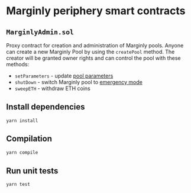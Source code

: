 # Marginly periphery smart contracts

## `MarginlyAdmin.sol`
Proxy contract for creation and administration of Marginly pools.
Anyone can create a new Marginly Pool by using the `createPool` method. 
The creator will be granted owner rights and can control the pool with these methods:
- `setParameters` - update [pool parameters](../contracts/contracts/dataTypes/MarginlyParams.sol)
- `shutDown` - switch Marginly pool to [emergency mode](../contracts/contracts/dataTypes/Mode.sol)
- `sweepETH` - withdraw ETH coins

## Install dependencies

```
yarn install
```

## Compilation

```bash
yarn compile
```

## Run unit tests
```bash
yarn test
```
